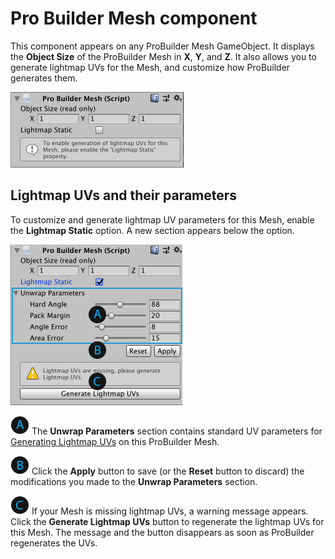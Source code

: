 # Pro Builder Mesh component

This component appears on any ProBuilder Mesh GameObject. It displays the **Object Size** of the ProBuilder Mesh in **X**, **Y**, and **Z**. It also allows you to generate lightmap UVs for the Mesh, and customize how ProBuilder generates them. 

![Pro Builder Mesh component](images/ProBuilderMesh.png) 

## Lightmap UVs and their parameters

To customize and generate lightmap UV parameters for this Mesh, enable the **Lightmap Static** option. A new section appears below the option.

![Lightmap parameters on the Pro Builder Mesh component](images/ProBuilderMesh-lightmapUVs.png) 

![A](images/LetterCircle_A.png) The **Unwrap Parameters** section contains standard UV parameters for [Generating Lightmap UVs](https://docs.unity3d.com/Manual/LightingGiUvs-GeneratingLightmappingUVs.html) on this ProBuilder Mesh.

![B](images/LetterCircle_B.png) Click the **Apply** button to save (or the **Reset** button to discard) the modifications you made to the **Unwrap Parameters** section.

![C](images/LetterCircle_C.png) If your Mesh is missing lightmap UVs, a warning message appears. Click the **Generate Lightmap UVs** button to regenerate the lightmap UVs for this Mesh. The message and the button disappears as soon as ProBuilder regenerates the UVs.

